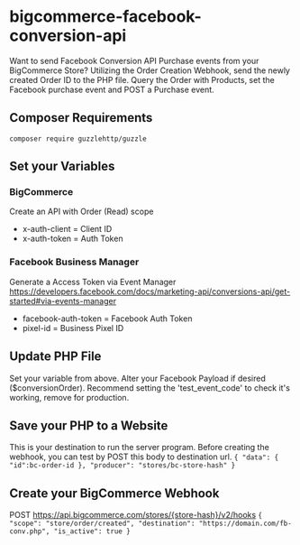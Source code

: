 # bigcommerce-facebook-conversion-api
Want to send Facebook Conversion API Purchase events from your BigCommerce Store?
Utilizing the Order Creation Webhook, send the newly created Order ID to the PHP file. Query the Order with Products, set the Facebook purchase event and POST a Purchase event.

## Composer Requirements
`composer require guzzlehttp/guzzle`

## Set your Variables
### BigCommerce
Create an API with Order (Read) scope
- x-auth-client = Client ID
- x-auth-token = Auth Token

### Facebook Business Manager
Generate a Access Token via Event Manager <https://developers.facebook.com/docs/marketing-api/conversions-api/get-started#via-events-manager>
- facebook-auth-token = Facebook Auth Token
- pixel-id = Business Pixel ID

## Update PHP File
Set your variable from above.
Alter your Facebook Payload if desired ($conversionOrder).
Recommend setting the 'test_event_code' to check it's working, remove for production.

## Save your PHP to a Website
This is your destination to run the server program.
Before creating the webhook, you can test by POST this body to destination url.
`{
    "data": { "id":bc-order-id },
    "producer": "stores/bc-store-hash"
}
`

## Create your BigCommerce Webhook
POST https://api.bigcommerce.com/stores/{store-hash}/v2/hooks
`{
  "scope": "store/order/created",
  "destination": "https://domain.com/fb-conv.php",
  "is_active": true
}`
